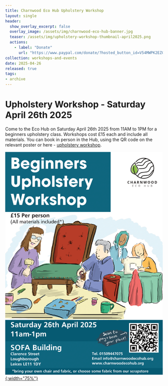 ```yaml
---
title: Charnwood Eco Hub Upholstery Workshop
layout: single
header:
  show_overlay_excerpt: false
  overlay_image: /assets/img/charnwood-eco-hub-banner.jpg
  teaser: /assets/img/upholstery-workshop-thumbnail-april2025.png
  actions:
    - label: "Donate"
      url: "https://www.paypal.com/donate/?hosted_button_id=V54MWPK2EZGPY"
collection: workshops-and-events
date: 2025-04-26
released: true
tags:
- archive
---
```

# Upholstery Workshop - Saturday April 26th 2025
 
Come to the Eco Hub on Saturday April 26th 2025 from 11AM to 1PM for a beginners upholstery class. Workshops cost £15 each and include all materials. You can book in person in the Hub, using the QR code on the relevant poster or here - [upholstery workshop](https://pay.sumup.com/b2c/QBBQK1RH).

[![Upholstery workshop poster](/assets/img/upholstery-workshop-april2025.png){:width="75%"}](https://pay.sumup.com/b2c/QBBQK1RH)

